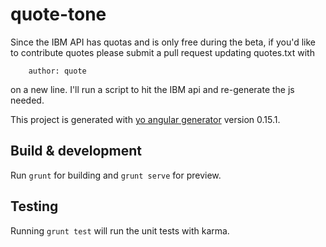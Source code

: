 # quote-tone

Since the IBM API has quotas and is only free during the beta, if you'd like to contribute quotes please submit a pull request updating quotes.txt with

        author: quote

on a new line. I'll run a script to hit the IBM api and re-generate the js needed.

This project is generated with [yo angular generator](https://github.com/yeoman/generator-angular)
version 0.15.1.

## Build & development

Run `grunt` for building and `grunt serve` for preview.

## Testing

Running `grunt test` will run the unit tests with karma.
